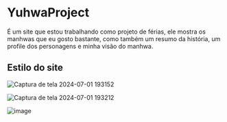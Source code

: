 # YuhwaProject
É um site que estou trabalhando como projeto de férias, ele mostra os manhwas que eu gosto bastante, como também um resumo da história, um profile dos personagens e minha visão do manhwa.
<h2>Estilo do site</h2>

![Captura de tela 2024-07-01 193152](https://github.com/KarenYumi/YuhwaProject/assets/148996314/2ba53ca2-8f83-471e-86e4-340ae12912b6)

![Captura de tela 2024-07-01 193212](https://github.com/KarenYumi/YuhwaProject/assets/148996314/5c6ba60c-440c-4c8e-8cc1-40c79c0ba395)

![image](https://github.com/KarenYumi/YuhwaProject/assets/148996314/1e454886-1279-49b0-af08-05ba86873a36)

